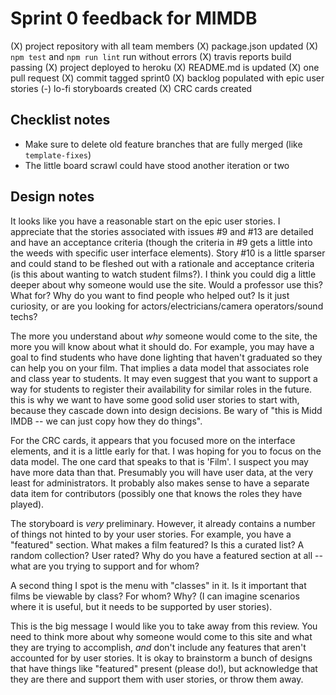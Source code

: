 # Sprint 0 feedback for MIMDB



(X) project repository with all team members
(X) package.json updated
(X) `npm test` and `npm run lint` run without errors
(X) travis reports build passing
(X) project deployed to heroku
(X) README.md is updated
(X) one pull request
(X) commit tagged sprint0
(X) backlog populated with epic user stories
(-) lo-fi storyboards created
(X) CRC cards created

## Checklist notes

- Make sure to delete old feature branches that are fully merged (like `template-fixes`)
- The little board scrawl could have stood another iteration or two

## Design notes

It looks like you have a reasonable start on the epic user stories. I appreciate that the stories associated with issues #9 and #13 are detailed and have an acceptance criteria (though the criteria in #9 gets a little into the weeds with specific user interface elements). Story #10 is a little sparser and could stand to be fleshed out with a rationale and acceptance criteria (is this about wanting to watch student films?). I think you could dig a little deeper about why someone would use the site. Would a professor use this? What for? Why do you want to find people who helped out? Is it just curiosity, or are you looking for actors/electricians/camera operators/sound techs? 

The more you understand about _why_ someone would come to the site, the more you will know about what it should do. For example, you may have a goal to find students who have done lighting that haven't graduated so they can help you on your film. That implies a data model that associates role and class year to students. It may even suggest that you want to support a way for students to register their availability for similar roles in the future. this is why we want to have some good solid user stories to start with, because they cascade down into design decisions. Be wary of "this is Midd IMDB -- we can just copy how they do things".

For the CRC cards, it appears that you focused more on the interface elements, and it is a little early for that. I was hoping for you to focus on the data model. The one card that speaks to that is 'Film'. I suspect you may have more data than that. Presumably you will have user data, at the very least for administrators. It probably also makes sense to have a separate data item for contributors (possibly one that knows the roles they have played). 

The storyboard is _very_ preliminary. However, it already contains a number of things not hinted to by your user stories. For example, you have a "featured" section. What makes a film featured? Is this a curated list? A random collection? User rated? Why do you have a featured section at all -- what are you trying to support and for whom?

A second thing I spot is the menu with "classes" in it. Is it important that films be viewable by class? For whom? Why? (I can imagine scenarios where it is useful, but it needs to be supported by user stories). 

This is the big message I would like you to take away from this review. You need to think more about why someone would come to this site and what they are trying to accomplish, _and_ don't include any features that aren't accounted for by user stories. It is okay to brainstorm a bunch of designs that have things like "featured" present (please do!), but acknowledge that they are there and support them with user stories, or throw them away.
